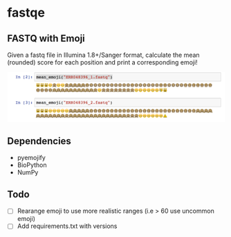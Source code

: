 # fastqe

## FASTQ with Emoji

Given a fastq file in Illumina 1.8+/Sanger format, calculate the mean (rounded) score for each position and print a corresponding emoji!

![Example](fastqe.png)


## Dependencies

- pyemojify
- BioPython
- NumPy


## Todo

- [ ] Rearange emoji to use more realistic ranges (i.e > 60 use uncommon emoji)
- [ ] Add requirements.txt with versions
